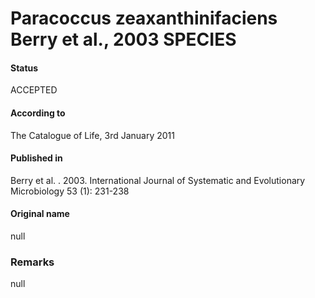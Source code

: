 # Paracoccus zeaxanthinifaciens Berry et al., 2003 SPECIES

#### Status
ACCEPTED

#### According to
The Catalogue of Life, 3rd January 2011

#### Published in
Berry et al. . 2003. International Journal of Systematic and Evolutionary Microbiology 53 (1): 231-238

#### Original name
null

### Remarks
null